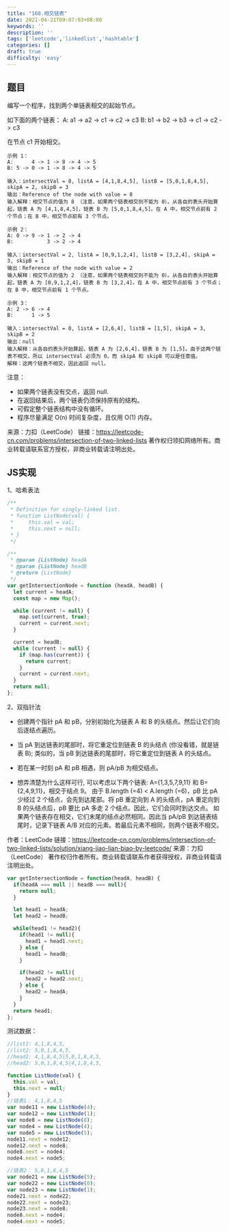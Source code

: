 ```yaml
---
title: "160.相交链表"
date: 2021-04-21T09:07:03+08:00
keywords: ''
description: ''
tags: ['leetcode','linkedlist','hashtable']
categories: []
draft: true
difficulty: 'easy'
---
```


## 题目

编写一个程序，找到两个单链表相交的起始节点。

如下面的两个链表：
A:       a1 -> a2 -> c1 -> c2 -> c3
B: b1 -> b2 -> b3 -> c1 -> c2 -> c3

在节点 c1 开始相交。

```
示例 1：
A:      4 -> 1 -> 8 -> 4 -> 5
B: 5 -> 0 -> 1 -> 8 -> 4 -> 5

输入：intersectVal = 8, listA = [4,1,8,4,5], listB = [5,0,1,8,4,5], skipA = 2, skipB = 3
输出：Reference of the node with value = 8
输入解释：相交节点的值为 8 （注意，如果两个链表相交则不能为 0）。从各自的表头开始算起，链表 A 为 [4,1,8,4,5]，链表 B 为 [5,0,1,8,4,5]。在 A 中，相交节点前有 2 个节点；在 B 中，相交节点前有 3 个节点。

示例 2：
A: 0 -> 9 -> 1 -> 2 -> 4
B:           3 -> 2 -> 4

输入：intersectVal = 2, listA = [0,9,1,2,4], listB = [3,2,4], skipA = 3, skipB = 1
输出：Reference of the node with value = 2
输入解释：相交节点的值为 2 （注意，如果两个链表相交则不能为 0）。从各自的表头开始算起，链表 A 为 [0,9,1,2,4]，链表 B 为 [3,2,4]。在 A 中，相交节点前有 3 个节点；在 B 中，相交节点前有 1 个节点。

示例 3：
A: 2 -> 6 -> 4
B:      1 -> 5

输入：intersectVal = 0, listA = [2,6,4], listB = [1,5], skipA = 3, skipB = 2
输出：null
输入解释：从各自的表头开始算起，链表 A 为 [2,6,4]，链表 B 为 [1,5]。由于这两个链表不相交，所以 intersectVal 必须为 0，而 skipA 和 skipB 可以是任意值。
解释：这两个链表不相交，因此返回 null。
```

注意：

- 如果两个链表没有交点，返回 null.
- 在返回结果后，两个链表仍须保持原有的结构。
- 可假定整个链表结构中没有循环。
- 程序尽量满足 O(n) 时间复杂度，且仅用 O(1) 内存。


来源：力扣（LeetCode）
链接：https://leetcode-cn.com/problems/intersection-of-two-linked-lists
著作权归领扣网络所有。商业转载请联系官方授权，非商业转载请注明出处。


## JS实现


1、哈希表法

```javascript
/**
 * Definition for singly-linked list.
 * function ListNode(val) {
 *     this.val = val;
 *     this.next = null;
 * }
 */

/**
 * @param {ListNode} headA
 * @param {ListNode} headB
 * @return {ListNode}
 */
var getIntersectionNode = function (headA, headB) {
  let current = headA;
  const map = new Map();

  while (current != null) {
    map.set(current, true);
    current = current.next;
  }

  current = headB;
  while (current != null) {
    if (map.has(current)) {
      return current;
    }
    current = current.next;
  }
  return null;
};
```

2、双指针法

- 创建两个指针 pA 和 pB，分别初始化为链表 A 和 B 的头结点。然后让它们向后逐结点遍历。
- 当 pA 到达链表的尾部时，将它重定位到链表 B 的头结点 (你没看错，就是链表 B); 类似的，当 pB 到达链表的尾部时，将它重定位到链表 A 的头结点。
- 若在某一时刻 pA 和 pB 相遇，则 pA/pB 为相交结点。

- 想弄清楚为什么这样可行, 可以考虑以下两个链表: A={1,3,5,7,9,11} 和 B={2,4,9,11}，相交于结点 9。 由于 B.length (=4) < A.length (=6)，pB 比 pA 少经过 2 个结点，会先到达尾部。将 pB 重定向到 A 的头结点，pA 重定向到 B 的头结点后，pB 要比 pA 多走 2 个结点。因此，它们会同时到达交点。
如果两个链表存在相交，它们末尾的结点必然相同。因此当 pA/pB 到达链表结尾时，记录下链表 A/B 对应的元素。若最后元素不相同，则两个链表不相交。


作者：LeetCode
链接：https://leetcode-cn.com/problems/intersection-of-two-linked-lists/solution/xiang-jiao-lian-biao-by-leetcode/
来源：力扣（LeetCode）
著作权归作者所有。商业转载请联系作者获得授权，非商业转载请注明出处。


```javascript
var getIntersectionNode = function(headA, headB) {
  if(headA === null || headB === null){
    return null;
  }

  let head1 = headA;
  let head2 = headB;

  while(head1 != head2){
    if(head1 != null){
      head1 = head1.next;
    } else {
      head1 = headB;
    }

    if(head2 != null){
      head2 = head2.next;
    } else {
      head2 = headA;
    }
  }
  return head1;
};
```

测试数据：

```javascript
//list1: 4,1,8,4,5,
//list2: 5,0,1,8,4,5,
//head1: 4,1,8,4,5|5,0,1,8,4,5,
//head2: 5,0,1,8,4,5|4,1,8,4,5,

function ListNode(val) {
  this.val = val;
  this.next = null;
}
//链表1： 4,1,8,4,5
var node11 = new ListNode(4);
var node12 = new ListNode(1);
var node8 = new ListNode(8);
var node4 = new ListNode(4);
var node5 = new ListNode(5);
node11.next = node12;
node12.next = node8;
node8.next = node4;
node4.next = node5;

//链表2： 5,0,1,8,4,5
var node21 = new ListNode(5);
var node22 = new ListNode(0);
var node23 = new ListNode(1);
node21.next = node22;
node22.next = node23;
node23.next = node8;
node8.next = node4;
node4.next = node5;
```
